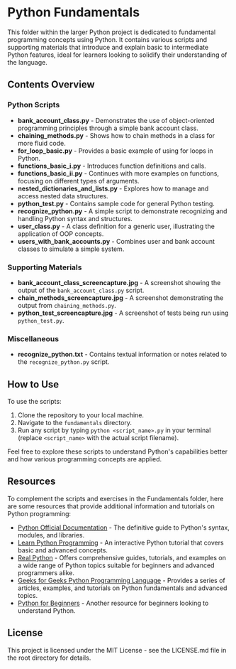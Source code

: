# Python Fundamentals

This folder within the larger Python project is dedicated to fundamental programming concepts using Python. It contains various scripts and supporting materials that introduce and explain basic to intermediate Python features, ideal for learners looking to solidify their understanding of the language.

## Contents Overview

### Python Scripts

- **bank_account_class.py** - Demonstrates the use of object-oriented programming principles through a simple bank account class.
- **chaining_methods.py** - Shows how to chain methods in a class for more fluid code.
- **for_loop_basic.py** - Provides a basic example of using for loops in Python.
- **functions_basic_i.py** - Introduces function definitions and calls.
- **functions_basic_ii.py** - Continues with more examples on functions, focusing on different types of arguments.
- **nested_dictionaries_and_lists.py** - Explores how to manage and access nested data structures.
- **python_test.py** - Contains sample code for general Python testing.
- **recognize_python.py** - A simple script to demonstrate recognizing and handling Python syntax and structures.
- **user_class.py** - A class definition for a generic user, illustrating the application of OOP concepts.
- **users_with_bank_accounts.py** - Combines user and bank account classes to simulate a simple system.

### Supporting Materials

- **bank_account_class_screencapture.jpg** - A screenshot showing the output of the `bank_account_class.py` script.
- **chain_methods_screencapture.jpg** - A screenshot demonstrating the output from `chaining_methods.py`.
- **python_test_screencapture.jpg** - A screenshot of tests being run using `python_test.py`.

### Miscellaneous

- **recognize_python.txt** - Contains textual information or notes related to the `recognize_python.py` script.

## How to Use

To use the scripts:
1. Clone the repository to your local machine.
2. Navigate to the `fundamentals` directory.
3. Run any script by typing `python <script_name>.py` in your terminal (replace `<script_name>` with the actual script filename).

Feel free to explore these scripts to understand Python's capabilities better and how various programming concepts are applied.

## Resources

To complement the scripts and exercises in the Fundamentals folder, here are some resources that provide additional information and tutorials on Python programming:

- [Python Official Documentation](https://www.python.org/doc/) - The definitive guide to Python's syntax, modules, and libraries.
- [Learn Python Programming](https://www.learnpython.org/) - An interactive Python tutorial that covers basic and advanced concepts.
- [Real Python](https://realpython.com/) - Offers comprehensive guides, tutorials, and examples on a wide range of Python topics suitable for beginners and advanced programmers alike.
- [Geeks for Geeks Python Programming Language](https://www.geeksforgeeks.org/python-programming-language/) - Provides a series of articles, examples, and tutorials on Python fundamentals and advanced topics.
- [Python for Beginners](https://www.programiz.com/python-programming) - Another resource for beginners looking to understand Python.


## License

This project is licensed under the MIT License - see the LICENSE.md file in the root directory for details.
